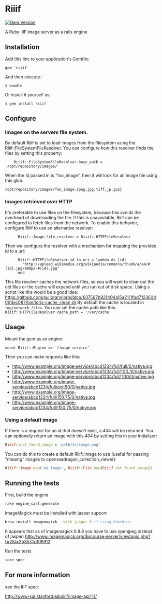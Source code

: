 # Riiif
[![Gem Version](https://badge.fury.io/rb/riiif.png)](http://badge.fury.io/rb/riiif)

A Ruby IIIF image server as a rails engine

## Installation

Add this line to your application's Gemfile:

    gem 'riiif'

And then execute:

    $ bundle

Or install it yourself as:

    $ gem install riiif
    
## Configure

### Images on the servers file system.

By default Riiif is set to load images from the filesystem using the Riiif::FileSystemFileResolver. 
You can configure how this resolver finds the files by setting this property:
```
    Riiif::FileSystemFileResolver.base_path = '/opt/repository/images/'
```
When the Id passed in is "foo_image", then it will look for an image file using this glob: 
```
/opt/repository/images/foo_image.{png,jpg,tiff,jp,jp2}
```

### Images retrieved over HTTP
It's preferable to use files on the filesystem, because this avoids the overhead of downloading the file.  If this is unavoidable, Riiif can be configured to fetch files from the network.  To enable this behavior, configure Riiif to use an alternative resolver:
```
      Riiif::Image.file_resolver = Riiif::HTTPFileResolver
```
Then we configure the resolver with a mechanism for mapping the provided id to a url:
```
      Riiif::HTTPFileResolver.id_to_uri = lambda do |id| 
        "http://upload.wikimedia.org/wikipedia/commons/thumb/a/a4/#{id}.jpg/600px-#{id}.jpg"
      end
```

This file resolver caches the network files, so you will want to clear out the old files or the cache will expand until you run out of disk space.
Using a script like this would be a good idea: https://github.com/pulibrary/loris/blob/607567b921404a15a2111fbd7123604f4fdec087/bin/loris-cache_clean.sh
By default the cache is located in `tmp/network_files`. You can set the cache path like this: `Riiif::HTTPFileResolver.cache_path = '/var/cache'`

## Usage

Mount the gem as an engine:
```
mount Riiif::Engine => '/image-service'
```

Then you can make requests like this:

* http://www.example.org/image-service/abcd1234/full/full/0/native.jpg
* http://www.example.org/image-service/abcd1234/full/100,/0/native.jpg
* http://www.example.org/image-service/abcd1234/full/,100/0/native.jpg
* http://www.example.org/image-service/abcd1234/full/pct:50/0/native.jpg
* http://www.example.org/image-service/abcd1234/full/150,75/0/native.jpg
* http://www.example.org/image-service/abcd1234/full/!150,75/0/native.jpg

### Using a default image

If there is a request for an id that doesn't exist, a 404 will be returned. You can optionally return an image with this 404 by setting this in your initializer:

```ruby
Riiif::not_found_image = 'path/to/image.png'
```

You can do this to create a default Riiif::Image to use (useful for passing "missing" images to openseadragon_collection_viewer):

```ruby
Riiif::Image.new('no_image', Riiif::File.new(Riiif.not_found_image))
```

## Running the tests
First, build the engine
```bash
rake engine_cart:generate
```

ImageMagick must be installed with jasper support
```bash
brew install imagemagick --with-jasper # if using Homebrew
```
It appears that as of imagemagick 6.8.8 you have to use openjpeg instead of jasper:
http://www.imagemagick.org/discourse-server/viewtopic.php?f=2&t=25357#p109912

Run the tests
```bash
rake spec
```


## For more information
see the IIIF spec:

http://www-sul.stanford.edu/iiif/image-api/1.1/
